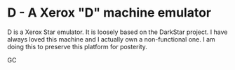# D - A Xerox "D" machine emulator
D is a Xerox Star emulator.  It is loosely based on the DarkStar project.  I have always loved this machine and I actually own a non-functional one.  I am doing this to preserve this platform for posterity.

GC